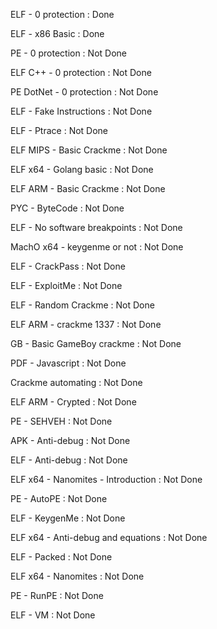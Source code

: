 ELF - 0 protection : Done

ELF - x86 Basic : Done

PE - 0 protection : Not Done

ELF C++ - 0 protection : Not Done

PE DotNet - 0 protection : Not Done

ELF - Fake Instructions : Not Done

ELF - Ptrace : Not Done

ELF MIPS - Basic Crackme : Not Done

ELF x64 - Golang basic : Not Done

ELF ARM - Basic Crackme : Not Done

PYC - ByteCode : Not Done

ELF - No software breakpoints : Not Done

MachO x64 - keygenme or not : Not Done

ELF - CrackPass : Not Done

ELF - ExploitMe : Not Done

ELF - Random Crackme : Not Done

ELF ARM - crackme 1337 : Not Done

GB - Basic GameBoy crackme : Not Done

PDF - Javascript : Not Done

Crackme automating : Not Done

ELF ARM - Crypted : Not Done

PE - SEHVEH : Not Done

APK - Anti-debug : Not Done

ELF - Anti-debug : Not Done

ELF x64 - Nanomites - Introduction : Not Done

PE - AutoPE : Not Done

ELF - KeygenMe : Not Done

ELF x64 - Anti-debug and equations : Not Done

ELF - Packed : Not Done

ELF x64 - Nanomites : Not Done

PE - RunPE : Not Done

ELF - VM : Not Done
